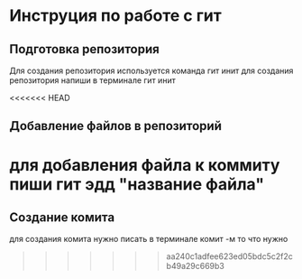 # Инструция по работе с гит

## Подготовка репозитория
Для создания репозитория используется команда гит инит
для создания репозитория напиши в терминале гит инит

<<<<<<< HEAD
## Добавление файлов в репозиторий

для добавления файла к коммиту 
пиши гит эдд  "название файла" 
=======
## Создание комита
для создания комита нужно
писать в терминале комит -м то что нужно 
>>>>>>> aa240c1adfee623ed05bdc5c2f2cb49a29c669b3

